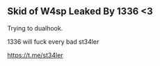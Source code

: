 ## Skid of W4sp Leaked By 1336 <3

Trying to dualhook.

1336 will fuck every bad st34ler

https://t.me/st34ler
